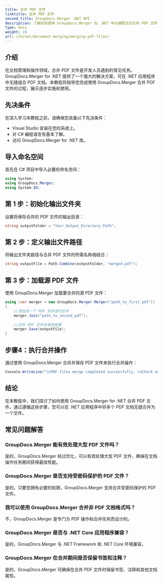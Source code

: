 ```yaml
---
title: 合并 PDF 文件
linktitle: 合并 PDF 文件
second_title: GroupDocs.Merger .NET API
description: 了解如何使用 GroupDocs.Merger 在 .NET 中以编程方式合并 PDF 文件，以实现无缝文档管理。
type: docs
weight: 19
url: /zh/net/document-merging/merging-pdf-files/
---
```

## 介绍
在文档管理和操作领域，合并 PDF 文件是开发人员遇到的常见任务。 GroupDocs.Merger for .NET 提供了一个强大的解决方案，可在 .NET 应用程序中无缝组合 PDF 文档。本教程将指导您完成使用 GroupDocs.Merger 合并 PDF 文件的过程，展示逐步实施和使用。
## 先决条件
在深入学习本教程之前，请确保您具备以下先决条件：
- Visual Studio 安装在您的系统上。
- 对 C# 编程语言有基本了解。
- 访问 GroupDocs.Merger for .NET 库。

## 导入命名空间
首先在 C# 项目中导入必要的命名空间：
```csharp
using System; 
using GroupDocs.Merger;
using System.IO;
```
## 第 1 步：初始化输出文件夹
设置将保存合并的 PDF 文件的输出目录：
```csharp
string outputFolder = "Your_Output_Directory_Path";
```
## 第 2 步：定义输出文件路径
将输出文件夹路径与合并 PDF 文件的所需名称相结合：
```csharp
string outputFile = Path.Combine(outputFolder, "merged.pdf");
```
## 第 3 步：加载源 PDF 文件
使用 GroupDocs.Merger 加载要合并的源 PDF 文件：
```csharp
using (var merger = new GroupDocs.Merger.Merger("path_to_first_pdf"))
{
    //添加另一个 PDF 文件进行合并
    merger.Join("path_to_second_pdf");
    
    //合并 PDF 文件并保存结果
    merger.Save(outputFile);
}
```
## 步骤4：执行合并操作
通过使用 GroupDocs.Merger 合并并保存 PDF 文件来执行合并操作：
```csharp
Console.WriteLine("\nPDF files merge completed successfully. \nCheck output in {0}", outputFolder);
```

## 结论
在本教程中，我们探讨了如何使用 GroupDocs.Merger for .NET 合并 PDF 文件。通过遵循这些步骤，您可以在 .NET 应用程序中将多个 PDF 文档无缝合并为一个文件。

## 常见问题解答
### GroupDocs.Merger 能有效处理大型 PDF 文件吗？
是的，GroupDocs.Merger 经过优化，可以有效处理大型 PDF 文件，确保在文档操作任务期间获得最佳性能。
### GroupDocs.Merger 是否支持受密码保护的 PDF 文件？
是的，只要您拥有必要的权限，GroupDocs.Merger 支持合并受密码保护的 PDF 文件。
### 我可以使用 GroupDocs.Merger 合并非 PDF 文档格式吗？
不，GroupDocs.Merger 是专门为 PDF 操作和合并任务而设计的。
### GroupDocs.Merger 是否与 .NET Core 应用程序兼容？
是的，GroupDocs.Merger 与 .NET Framework 和 .NET Core 环境兼容。
### GroupDocs.Merger 在合并期间是否保留书签和注释？
是的，GroupDocs.Merger 可确保在合并 PDF 文件时保留书签、注释和其他文档属性。